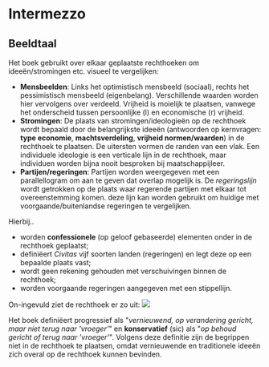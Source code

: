 # Intermezzo


## Beeldtaal

Het boek gebruikt over elkaar geplaatste rechthoeken om ideeën/stromingen etc. visueel te vergelijken:
  * **Mensbeelden**: Links het optimistisch mensbeeld (sociaal), rechts het pessimistisch mensbeeld (eigenbelang). Verschillende waarden worden hier vervolgens over verdeeld. Vrijheid is moielijk te plaatsen, vanwege het onderscheid tussen persoonlijke (l) en economische (r) vrijheid.
  * **Stromingen**: De plaats van stromingen/ideologieën op de rechthoek wordt bepaald door de belangrijkste ideeën (antwoorden op kernvragen: **type economie**, **machtsverdeling**, **vrijheid normen/waarden**) in de rechthoek te plaatsen. De uitersten vormen de randen van een vlak. Een individuele ideologie is een verticale lijn in de rechthoek, maar individuen worden bijna nooit besproken bij maatschappijleer.
  * **Partijen/regeringen**: Partijen worden weergegeven met een parallellogram om aan te geven dat overlap mogelijk is. De *regeringslijn* wordt getrokken op de plaats waar regerende partijen met elkaar tot overeenstemming komen. deze lijn kan worden gebruikt om huidige met voorgaande/buitenlandse regeringen te vergelijken.

Hierbij..
  * worden **confessionele** (op geloof gebaseerde) elementen onder in de rechthoek geplaatst;
  * definiëert *Civitas* vijf soorten landen (regeringen) en legt deze op een bepaalde plaats vast;
  * wordt geen rekening gehouden met verschuivingen binnen de rechthoek;
  * worden voorgaande regeringen aangegeven met een stippellijn.

On-ingevuld ziet de rechthoek er zo uit:
<img src="https://i.imgur.com/qLEx4tX.png">

Het boek definiëert progressief als "*vernieuwend, op verandering gericht, maar niet terug naar 'vroeger'*" en **konservatief** (sic) als "*op behoud gericht of terug naar 'vroeger'*". Volgens deze definitie zijn de begrippen niet in de rechthoek te plaatsen, omdat vernieuwende en traditionele ideeën zich overal op de rechthoek kunnen bevinden.
